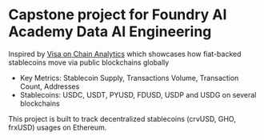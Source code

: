 # Capstone project for Foundry AI Academy Data AI Engineering
Inspired by [Visa on Chain Analytics](https://visaonchainanalytics.com/) which showcases how fiat-backed stablecoins move via public blockchains globally
- Key Metrics: Stablecoin Supply, Transactions Volume, Transaction Count, Addresses
- Stablecoins: USDC, USDT, PYUSD, FDUSD, USDP and USDG on several blockchains

This project is built to track decentralized stablecoins (crvUSD, GHO, frxUSD) usages on Ethereum.